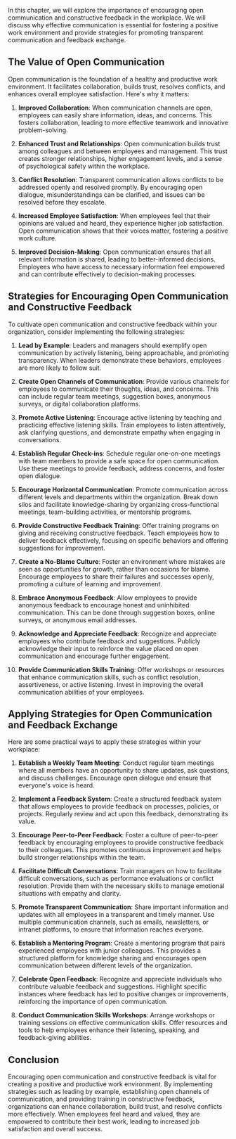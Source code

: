 
In this chapter, we will explore the importance of encouraging open communication and constructive feedback in the workplace. We will discuss why effective communication is essential for fostering a positive work environment and provide strategies for promoting transparent communication and feedback exchange.

## The Value of Open Communication

Open communication is the foundation of a healthy and productive work environment. It facilitates collaboration, builds trust, resolves conflicts, and enhances overall employee satisfaction. Here's why it matters:

1. **Improved Collaboration**: When communication channels are open, employees can easily share information, ideas, and concerns. This fosters collaboration, leading to more effective teamwork and innovative problem-solving.
    
2. **Enhanced Trust and Relationships**: Open communication builds trust among colleagues and between employees and management. This trust creates stronger relationships, higher engagement levels, and a sense of psychological safety within the workplace.
    
3. **Conflict Resolution**: Transparent communication allows conflicts to be addressed openly and resolved promptly. By encouraging open dialogue, misunderstandings can be clarified, and issues can be resolved before they escalate.
    
4. **Increased Employee Satisfaction**: When employees feel that their opinions are valued and heard, they experience higher job satisfaction. Open communication shows that their voices matter, fostering a positive work culture.
    
5. **Improved Decision-Making**: Open communication ensures that all relevant information is shared, leading to better-informed decisions. Employees who have access to necessary information feel empowered and can contribute effectively to decision-making processes.
    

## Strategies for Encouraging Open Communication and Constructive Feedback

To cultivate open communication and constructive feedback within your organization, consider implementing the following strategies:

1. **Lead by Example**: Leaders and managers should exemplify open communication by actively listening, being approachable, and promoting transparency. When leaders demonstrate these behaviors, employees are more likely to follow suit.
    
2. **Create Open Channels of Communication**: Provide various channels for employees to communicate their thoughts, ideas, and concerns. This can include regular team meetings, suggestion boxes, anonymous surveys, or digital collaboration platforms.
    
3. **Promote Active Listening**: Encourage active listening by teaching and practicing effective listening skills. Train employees to listen attentively, ask clarifying questions, and demonstrate empathy when engaging in conversations.
    
4. **Establish Regular Check-ins**: Schedule regular one-on-one meetings with team members to provide a safe space for open communication. Use these meetings to provide feedback, address concerns, and foster open dialogue.
    
5. **Encourage Horizontal Communication**: Promote communication across different levels and departments within the organization. Break down silos and facilitate knowledge-sharing by organizing cross-functional meetings, team-building activities, or mentorship programs.
    
6. **Provide Constructive Feedback Training**: Offer training programs on giving and receiving constructive feedback. Teach employees how to deliver feedback effectively, focusing on specific behaviors and offering suggestions for improvement.
    
7. **Create a No-Blame Culture**: Foster an environment where mistakes are seen as opportunities for growth, rather than occasions for blame. Encourage employees to share their failures and successes openly, promoting a culture of learning and improvement.
    
8. **Embrace Anonymous Feedback**: Allow employees to provide anonymous feedback to encourage honest and uninhibited communication. This can be done through suggestion boxes, online surveys, or anonymous email addresses.
    
9. **Acknowledge and Appreciate Feedback**: Recognize and appreciate employees who contribute feedback and suggestions. Publicly acknowledge their input to reinforce the value placed on open communication and encourage further engagement.
    
10. **Provide Communication Skills Training**: Offer workshops or resources that enhance communication skills, such as conflict resolution, assertiveness, or active listening. Invest in improving the overall communication abilities of your employees.
    

## Applying Strategies for Open Communication and Feedback Exchange

Here are some practical ways to apply these strategies within your workplace:

1. **Establish a Weekly Team Meeting**: Conduct regular team meetings where all members have an opportunity to share updates, ask questions, and discuss challenges. Encourage open dialogue and ensure that everyone's voice is heard.
    
2. **Implement a Feedback System**: Create a structured feedback system that allows employees to provide feedback on processes, policies, or projects. Regularly review and act upon this feedback, demonstrating its value.
    
3. **Encourage Peer-to-Peer Feedback**: Foster a culture of peer-to-peer feedback by encouraging employees to provide constructive feedback to their colleagues. This promotes continuous improvement and helps build stronger relationships within the team.
    
4. **Facilitate Difficult Conversations**: Train managers on how to facilitate difficult conversations, such as performance evaluations or conflict resolution. Provide them with the necessary skills to manage emotional situations with empathy and clarity.
    
5. **Promote Transparent Communication**: Share important information and updates with all employees in a transparent and timely manner. Use multiple communication channels, such as emails, newsletters, or intranet platforms, to ensure that information reaches everyone.
    
6. **Establish a Mentoring Program**: Create a mentoring program that pairs experienced employees with junior colleagues. This provides a structured platform for knowledge sharing and encourages open communication between different levels of the organization.
    
7. **Celebrate Open Feedback**: Recognize and appreciate individuals who contribute valuable feedback and suggestions. Highlight specific instances where feedback has led to positive changes or improvements, reinforcing the importance of open communication.
    
8. **Conduct Communication Skills Workshops**: Arrange workshops or training sessions on effective communication skills. Offer resources and tools to help employees enhance their listening, speaking, and feedback-giving abilities.
    

## Conclusion

Encouraging open communication and constructive feedback is vital for creating a positive and productive work environment. By implementing strategies such as leading by example, establishing open channels of communication, and providing training in constructive feedback, organizations can enhance collaboration, build trust, and resolve conflicts more effectively. When employees feel heard and valued, they are empowered to contribute their best work, leading to increased job satisfaction and overall success.
